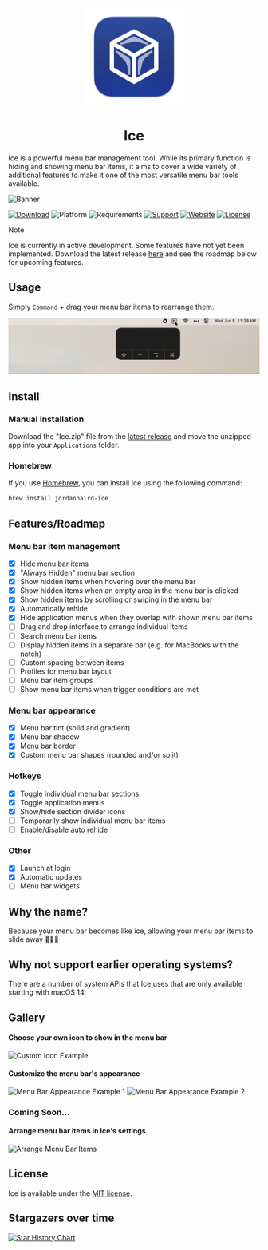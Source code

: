 <div align="center">
    <img src="Ice/Assets.xcassets/AppIcon.appiconset/icon_256x256.png" width=200 height=200>
    <h1>Ice</h1>
</div>

Ice is a powerful menu bar management tool. While its primary function is hiding and showing menu bar items, it aims to cover a wide variety of additional features to make it one of the most versatile menu bar tools available.

![Banner](https://github.com/jordanbaird/Ice/assets/90936861/e256575b-880c-49ee-90a1-b6eabd4a7868)

[![Download](https://img.shields.io/badge/download-latest-brightgreen?style=flat-square)](https://github.com/jordanbaird/Ice/releases/latest)
![Platform](https://img.shields.io/badge/platform-macOS-blue?style=flat-square)
![Requirements](https://img.shields.io/badge/requirements-macOS%2014%2B-fa4e49?style=flat-square)
[![Support](https://img.shields.io/badge/Support%20%E2%9D%A4%EF%B8%8F-8A2BE2?style=flat-square)](https://jordanbaird.gumroad.com/l/ice)
[![Website](https://img.shields.io/badge/Website-015FBA?style=flat-square)](https://icemenubar.app)
[![License](https://img.shields.io/github/license/jordanbaird/Ice?style=flat-square)](LICENSE)

> [!NOTE]
> Ice is currently in active development. Some features have not yet been implemented. Download the latest release [here](https://github.com/jordanbaird/Ice/releases/latest) and see the roadmap below for upcoming features. 

## Usage

Simply `Command` + drag your menu bar items to rearrange them.

![Rearranging](Resources/rearranging.gif)

## Install

### Manual Installation

Download the "Ice.zip" file from the [latest release](https://github.com/jordanbaird/Ice/releases/latest) and move the unzipped app into your `Applications` folder.

### Homebrew

If you use [Homebrew](https://brew.sh/), you can install Ice using the following command:

```sh
brew install jordanbaird-ice
```

## Features/Roadmap

### Menu bar item management

- [x] Hide menu bar items
- [x] "Always Hidden" menu bar section
- [x] Show hidden items when hovering over the menu bar
- [x] Show hidden items when an empty area in the menu bar is clicked
- [x] Show hidden items by scrolling or swiping in the menu bar
- [x] Automatically rehide
- [x] Hide application menus when they overlap with shown menu bar items
- [ ] Drag and drop interface to arrange individual items
- [ ] Search menu bar items
- [ ] Display hidden items in a separate bar (e.g. for MacBooks with the notch)
- [ ] Custom spacing between items
- [ ] Profiles for menu bar layout
- [ ] Menu bar item groups
- [ ] Show menu bar items when trigger conditions are met

### Menu bar appearance

- [x] Menu bar tint (solid and gradient)
- [x] Menu bar shadow
- [x] Menu bar border
- [x] Custom menu bar shapes (rounded and/or split)

### Hotkeys

- [x] Toggle individual menu bar sections
- [x] Toggle application menus
- [x] Show/hide section divider icons
- [ ] Temporarily show individual menu bar items
- [ ] Enable/disable auto rehide

### Other

- [x] Launch at login
- [x] Automatic updates
- [ ] Menu bar widgets

## Why the name?

Because your menu bar becomes like ice, allowing your menu bar items to slide away 🧊🧊🧊

## Why not support earlier operating systems?

There are a number of system APIs that Ice uses that are only available starting with macOS 14.

## Gallery

#### Choose your own icon to show in the menu bar
![Custom Icon Example](https://github.com/jordanbaird/Ice/assets/90936861/f5a5e195-152a-4d47-bd3c-23557d1ab4ec)

#### Customize the menu bar's appearance
![Menu Bar Appearance Example 1](https://github.com/jordanbaird/Ice/assets/90936861/c9cc629d-e27d-4d77-a72a-da4e169f2b37)
![Menu Bar Appearance Example 2](https://github.com/jordanbaird/Ice/assets/90936861/f7670573-513a-475d-ab69-7864bed5c5c1)

### Coming Soon...

#### Arrange menu bar items in Ice's settings
![Arrange Menu Bar Items](https://github.com/jordanbaird/Ice/assets/90936861/97b71fa7-eb4d-47e4-8978-18cdab7df675)

## License

Ice is available under the [MIT license](LICENSE).

## Stargazers over time

[![Star History Chart](https://api.star-history.com/svg?repos=jordanbaird/Ice&type=Date)](https://star-history.com/#jordanbaird/Ice&Date)
